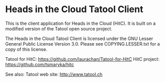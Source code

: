 Heads in the Cloud Tatool Client
==================

This is the client application for Heads in the Cloud (HitC). 
It is built on a modified version of the Tatool open source project.

The Heads in the Cloud Tatool Client is licensed under the GNU Lesser General Public License Version 3.0.
Please see COPYING.LESSER.txt for a copy of this license.

Tatool for HitC: https://github.com/laurachan/Tatool-for-HitC
HitC project: https://github.com/tsmaryka/hitc

See also: 
Tatool web site: http://www.tatool.ch
